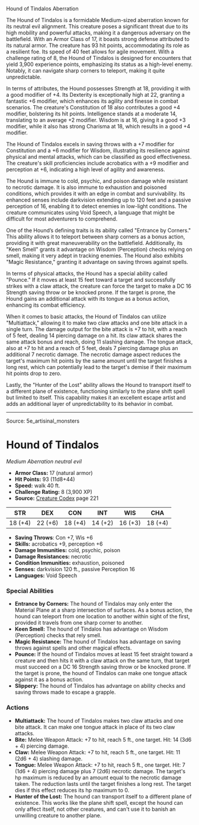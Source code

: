 <MonsterName/>Hound of Tindalos</MonsterName>
<CreatureType/>Aberration</CreatureType>

<summary>The Hound of Tindalos is a formidable Medium-sized aberration known for its neutral evil alignment. This creature poses a significant threat due to its high mobility and powerful attacks, making it a dangerous adversary on the battlefield. With an Armor Class of 17, it boasts strong defense attributed to its natural armor. The creature has 93 hit points, accommodating its role as a resilient foe. Its speed of 40 feet allows for agile movement. With a challenge rating of 8, the Hound of Tindalos is designed for encounters that yield 3,900 experience points, emphasizing its status as a high-level enemy. Notably, it can navigate sharp corners to teleport, making it quite unpredictable.</summary>

<detail>

In terms of attributes, the Hound possesses Strength at 18, providing it with a good modifier of +4. Its Dexterity is exceptionally high at 22, granting a fantastic +6 modifier, which enhances its agility and finesse in combat scenarios. The creature's Constitution of 18 also contributes a good +4 modifier, bolstering its hit points. Intelligence stands at a moderate 14, translating to an average +2 modifier. Wisdom is at 16, giving it a good +3 modifier, while it also has strong Charisma at 18, which results in a good +4 modifier. 

The Hound of Tindalos excels in saving throws with a +7 modifier for Constitution and a +6 modifier for Wisdom, illustrating its resilience against physical and mental attacks, which can be classified as good effectiveness. The creature's skill proficiencies include acrobatics with a +9 modifier and perception at +6, indicating a high level of agility and awareness.

The Hound is immune to cold, psychic, and poison damage while resistant to necrotic damage. It is also immune to exhaustion and poisoned conditions, which provides it with an edge in combat and survivability. Its enhanced senses include darkvision extending up to 120 feet and a passive perception of 16, enabling it to detect enemies in low-light conditions. The creature communicates using Void Speech, a language that might be difficult for most adventurers to comprehend.

One of the Hound’s defining traits is its ability called "Entrance by Corners." This ability allows it to teleport between sharp corners as a bonus action, providing it with great maneuverability on the battlefield. Additionally, its "Keen Smell" grants it advantage on Wisdom (Perception) checks relying on smell, making it very adept in tracking enemies. The Hound also exhibits "Magic Resistance," granting it advantage on saving throws against spells.

In terms of physical attacks, the Hound has a special ability called "Pounce." If it moves at least 15 feet toward a target and successfully strikes with a claw attack, the creature can force the target to make a DC 16 Strength saving throw or be knocked prone. If the target is prone, the Hound gains an additional attack with its tongue as a bonus action, enhancing its combat efficiency.

When it comes to basic attacks, the Hound of Tindalos can utilize "Multiattack," allowing it to make two claw attacks and one bite attack in a single turn. The damage output for the bite attack is +7 to hit, with a reach of 5 feet, dealing 14 piercing damage on a hit. Its claw attack shares the same attack bonus and reach, doing 11 slashing damage. The tongue attack, also at +7 to hit and a reach of 5 feet, deals 7 piercing damage plus an additional 7 necrotic damage. The necrotic damage aspect reduces the target's maximum hit points by the same amount until the target finishes a long rest, which can potentially lead to the target's demise if their maximum hit points drop to zero.

Lastly, the "Hunter of the Lost" ability allows the Hound to transport itself to a different plane of existence, functioning similarly to the plane shift spell but limited to itself. This capability makes it an excellent escape artist and adds an additional layer of unpredictability to its behavior in combat.</detail>



---

Source: 5e_artisinal_monsters

# Hound of Tindalos

*Medium* *Aberration* *neutral evil*

- **Armor Class:** 17 (natural armor)
- **Hit Points:** 93 (11d8+44)
- **Speed:** walk 40 ft.
- **Challenge Rating:** 8 (3,900 XP)
- **Source:** [Creature Codex](https://koboldpress.com/kpstore/product/creature-codex-for-5th-edition-dnd) page 221

| STR | DEX | CON | INT | WIS | CHA |
| --- | --- | --- | --- | --- | --- |
| 18 (+4) | 22 (+6) | 18 (+4) | 14 (+2) | 16 (+3) | 18 (+4) |

- **Saving Throws**: Con +7, Wis +6
- **Skills:** acrobatics +9, perception +6
- **Damage Immunities:** cold, psychic, poison
- **Damage Resistances:** necrotic
- **Condition Immunities:** exhaustion, poisoned
- **Senses:** darkvision 120 ft., passive Perception 16
- **Languages:** Void Speech

### Special Abilities

- **Entrance by Corners:** The hound of Tindalos may only enter the Material Plane at a sharp intersection of surfaces. As a bonus action, the hound can teleport from one location to another within sight of the first, provided it travels from one sharp corner to another.
- **Keen Smell:** The hound of Tindalos has advantage on Wisdom (Perception) checks that rely smell.
- **Magic Resistance:** The hound of Tindalos has advantage on saving throws against spells and other magical effects.
- **Pounce:** If the hound of Tindalos moves at least 15 feet straight toward a creature and then hits it with a claw attack on the same turn, that target must succeed on a DC 16 Strength saving throw or be knocked prone. If the target is prone, the hound of Tindalos can make one tongue attack against it as a bonus action.
- **Slippery:** The hound of Tindalos has advantage on ability checks and saving throws made to escape a grapple.

### Actions

- **Multiattack:** The hound of Tindalos makes two claw attacks and one bite attack. It can make one tongue attack in place of its two claw attacks.
- **Bite:** Melee Weapon Attack: +7 to hit, reach 5 ft., one target. Hit: 14 (3d6 + 4) piercing damage.
- **Claw:** Melee Weapon Attack: +7 to hit, reach 5 ft., one target. Hit: 11 (2d6 + 4) slashing damage.
- **Tongue:** Melee Weapon Attack: +7 to hit, reach 5 ft., one target. Hit: 7 (1d6 + 4) piercing damage plus 7 (2d6) necrotic damage. The target's hp maximum is reduced by an amount equal to the necrotic damage taken. The reduction lasts until the target finishes a long rest. The target dies if this effect reduces its hp maximum to 0.
- **Hunter of the Lost:** The hound can transport itself to a different plane of existence. This works like the plane shift spell, except the hound can only affect itself, not other creatures, and can't use it to banish an unwilling creature to another plane.




